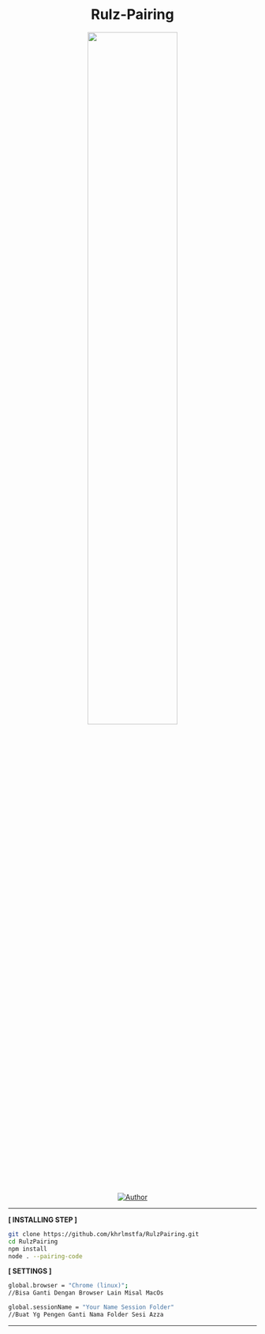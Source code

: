 <h1 align="center">Rulz-Pairing</h1>
<p align="center">
    <img src="https://github-production-user-asset-6210df.s3.amazonaws.com/141845356/269088895-1df53f8e-3406-49f0-97e4-f06c112d6155.jpg?X-Amz-Algorithm=AWS4-HMAC-SHA256&X-Amz-Credential=AKIAIWNJYAX4CSVEH53A%2F20230919%2Fus-east-1%2Fs3%2Faws4_request&X-Amz-Date=20230919T203925Z&X-Amz-Expires=300&X-Amz-Signature=6fe97f46e15f897634477ed382bc3e03e8b98df741e80bc58ccbacc807a71208&X-Amz-SignedHeaders=host&actor_id=141845356&key_id=0&repo_id=693843145" width="60%" style="margin-left: auto;margin-right: auto;display: block;">
</p>
</p>
<p align="center">
<a href="https://github.com/khrlmstfa"><img title="Author" src="https://img.shields.io/badge/AUTHOR-KhrlMstfa-blue.svg?style=for-the-badge&logo=github"></a>

---------

**[ INSTALLING STEP ]**

```bash
git clone https://github.com/khrlmstfa/RulzPairing.git
cd RulzPairing
npm install
node . --pairing-code
```

**[ SETTINGS ]**

```bash
global.browser = "Chrome (linux)";
//Bisa Ganti Dengan Browser Lain Misal MacOs

global.sessionName = "Your Name Session Folder"
//Buat Yg Pengen Ganti Nama Folder Sesi Azza
```

---------
